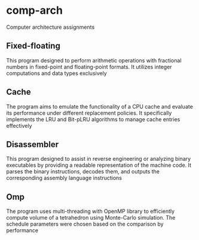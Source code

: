 # comp-arch
Computer architecture assignments

## Fixed-floating
This program designed to perform arithmetic operations with fractional numbers in fixed-point and floating-point formats. It utilizes integer computations and data types exclusively

## Cache
The program aims to emulate the functionality of a CPU cache and evaluate its performance under different replacement policies. It specifically implements the LRU and Bit-pLRU algorithms to manage cache entries effectively

## Disassembler
This program designed to assist in reverse engineering or analyzing binary executables by providing a readable representation of the machine code. It parses the binary instructions, decodes them, and outputs the corresponding assembly language instructions

## Omp
The program uses multi-threading with OpenMP library to efficiently compute volume of a tetrahedron using Monte-Carlo simulation. The schedule parameters were chosen based on the comparison by performance
